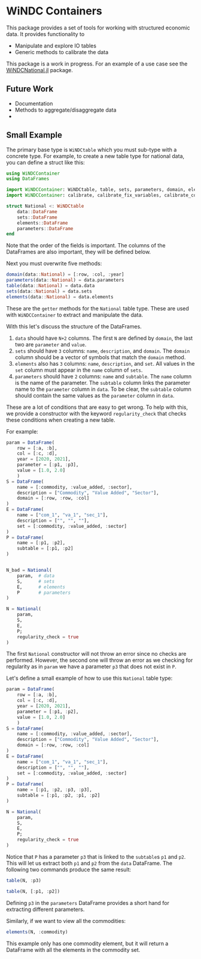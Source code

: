 # WiNDC Containers

This package provides a set of tools for working with structured economic data. It provides functionality to 

- Manipulate and explore IO tables
- Generic methods to calibrate the data

This package is a work in progress. For an example of a use case see the [WiNDCNational.jl](https://github.com/uw-windc/WiNDCNational.jl) package. 

## Future Work

- Documentation
- Methods to aggregate/disaggregate data
-

## Small Example

The primary base type is `WiNDCtable` which you must sub-type with a concrete type. For example, to create a new table type for national data, you can define a struct like this:

```julia
using WiNDCContainer
using DataFrames

import WiNDCContainer: WiNDCtable, table, sets, parameters, domain, elements
import WiNDCContainer: calibrate, calibrate_fix_variables, calibrate_constraints

struct National <: WiNDCtable
    data::DataFrame
    sets::DataFrame
    elements::DataFrame
    parameters::DataFrame
end
```

Note that the order of the fields is important. The columns of the DataFrames are also important, they will be defined below.

Next you must overwrite five methods:

```julia
domain(data::National) = [:row, :col, :year]
parameters(data::National) = data.parameters
table(data::National) = data.data
sets(data::National) = data.sets
elements(data::National) = data.elements
```

These are the `getter` methods for the `National` table type. These are used with `WiNDCContainer` to extract and manipulate the data.

With this let's discuss the structure of the DataFrames. 

1. `data` should have `N+2` columns. The first `N` are defined by `domain`, the last two are `parameter` and `value`. 
2. `sets` should have `3` columns: `name`, `description`, and `domain`. The `domain` column should be a vector of symbols that match the `domain` method.
3. `elements` also has `3` columns: `name`, `description`, and `set`. All values in the `set` column must appear in the `name` column of `sets`.
4. `parameters` should have `2` columns: `name` and `subtable`. The `name` column is the name of the parameter. The `subtable` column links the parameter name to the `parameter` column in `data`. To be clear, the `subtable` column should contain the same values as the `parameter` column in `data`.

These are a lot of conditions that are easy to get wrong. To help with this, we provide a constructor with the keyword `regularity_check` that checks these conditions when creating a new table.

For example:

```julia
param = DataFrame(
    row = [:a, :b], 
    col = [:c, :d], 
    year = [2020, 2021], 
    parameter = [:p1, :p3], 
    value = [1.0, 2.0]
    )
S = DataFrame(
    name = [:commodity, :value_added, :sector], 
    description = ["Commodity", "Value Added", "Sector"], 
    domain = [:row, :row, :col]
)
E = DataFrame(
    name = ["com_1", "va_1", "sec_1"], 
    description = ["", "", ""], 
    set = [:commodity, :value_added, :sector]
)
P = DataFrame(
    name = [:p1, :p2], 
    subtable = [:p1, :p2]
)


N_bad = National(
    param,  # data
    S,      # sets
    E,      # elements
    P       # parameters
)

N = National(
    param, 
    S, 
    E, 
    P; 
    regularity_check = true
)
```
The first `National` constructor will not throw an error since no checks are performed. However, the second one will throw an error as we checking for regularity as in `param` we have a parameter `p3` that does not exist in `P`.


Let's define a small example of how to use this `National` table type:

```julia
param = DataFrame(
    row = [:a, :b], 
    col = [:c, :d], 
    year = [2020, 2021], 
    parameter = [:p1, :p2], 
    value = [1.0, 2.0]
    )
S = DataFrame(
    name = [:commodity, :value_added, :sector], 
    description = ["Commodity", "Value Added", "Sector"], 
    domain = [:row, :row, :col]
)
E = DataFrame(
    name = ["com_1", "va_1", "sec_1"], 
    description = ["", "", ""], 
    set = [:commodity, :value_added, :sector]
)
P = DataFrame(
    name = [:p1, :p2, :p3, :p3], 
    subtable = [:p1, :p2, :p1, :p2]
)

N = National(
    param, 
    S, 
    E, 
    P; 
    regularity_check = true
)
```

Notice that `P` has a parameter `p3` that is linked to the `subtable`s `p1` and `p2`. This will let us extract both `p1` and `p2` from the `data` DataFrame. The following two commands produce the same result:

```julia
table(N, :p3)

table(N, [:p1, :p2])
```

Defining `p3` in the `parameters` DataFrame provides a short hand for extracting different parameters.

Similarly, if we want to view all the commodities:

```julia
elements(N, :commodity)
```

This example only has one commodity element, but it will return a DataFrame with all the elements in the commodity set.